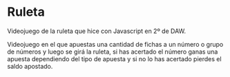 # Ruleta
Videojuego de la ruleta que hice con Javascript en 2º de DAW.

Videojuego en el que apuestas una cantidad de fichas a un número o grupo de números y luego se girá la ruleta, si has acertado el número ganas una apuesta dependiendo del tipo de apuesta y si no lo has acertado pierdes el saldo apostado.
